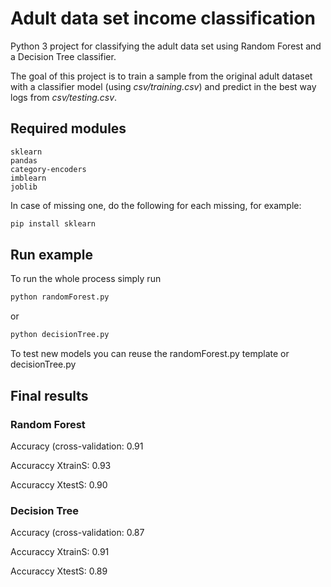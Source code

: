 # Adult data set income classification

Python 3 project for classifying the adult data set using Random Forest and a Decision Tree classifier.

The goal of this project is to train a sample from the original adult dataset with a classifier model (using *csv/training.csv*) 
and predict in the best way logs from *csv/testing.csv*.


## Required modules
````
sklearn
pandas
category-encoders
imblearn
joblib
````

In case of missing one, do the following for each missing, for example:
````python
pip install sklearn
````
## Run example 
To run the whole process simply run 
````python
python randomForest.py
````
or 
````python
python decisionTree.py
````

To test new models you can reuse the randomForest.py template or decisionTree.py


## Final results
### Random Forest
Accuracy (cross-validation: 0.91

Accuraccy XtrainS:  0.93

Accuraccy XtestS:  0.90

### Decision Tree
Accuracy (cross-validation: 0.87

Accuraccy XtrainS:  0.91

Accuraccy XtestS:  0.89

